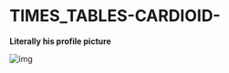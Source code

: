 # TIMES_TABLES-CARDIOID-

**Literally his profile picture**

![img](https://avatars1.githubusercontent.com/u/50286907?s=460&u=a825c7604ed611edc24111118d4500466a66f9ff&v=4)
